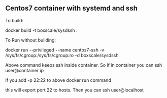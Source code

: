 ## Centos7 container with systemd and ssh

To build:

docker build -t boxscale/sysdssh .

To Run without building: 

docker run --privileged --name centos7-ssh -v /sys/fs/cgroup:/sys/fs/cgroup:ro -d boxscale/sysdssh

Above command keeps ssh inside container. So if in container you can ssh user@container ip 

If you add -p 22:22 to above docker run command 

this will export port 22 to hosts. Then you can ssh user@localhost
